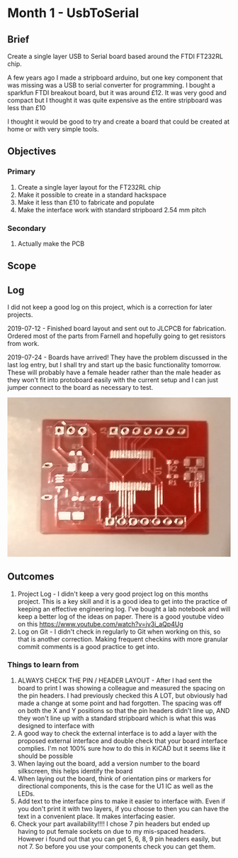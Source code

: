 # Month 1 - UsbToSerial

## Brief

Create a single layer USB to Serial board based around the FTDI FT232RL chip.

A few years ago I made a stripboard arduino, but one key component that was missing was a USB to serial converter for programming. I bought a sparkfun FTDI breakout board, but it was around £12. It was very good and compact but I thought it was quite expensive as the entire stripboard was less than £10

I thought it would be good to try and create a board that could be created at home or with very simple tools.


## Objectives

### Primary

1. Create a single layer layout for the FT232RL chip
1. Make it possible to create in a standard hackspace
1. Make it less than £10 to fabricate and populate
1. Make the interface work with standard stripboard 2.54 mm pitch

### Secondary

1. Actually make the PCB 

## Scope


## Log

I did not keep a good log on this project, which is a correction for later projects.

2019-07-12 - Finished board layout and sent out to JLCPCB for fabrication. Ordered most of the parts from Farnell and hopefully going to get resistors from work.

2019-07-24 - Boards have arrived! They have the problem discussed in the last log entry, but I shall try and start up the basic functionality tomorrow. These will probably have a female header rather than the male header as they won't fit into protoboard easily with the current setup and I can just jumper connect to the board as necessary to test.

![Image of the PCB](https://github.com/richClubb/12Month12Projects/raw/master/Month01_UsbToSerial/images/V0_1Board_img01.jpg)

## Outcomes

1. Project Log - I didn't keep a very good project log on this months project. This is a key skill and it is a good idea to get into the practice of keeping an effective engineering log. I've bought a lab notebook and will keep a better log of the ideas on paper. There is a good youtube video on this <https://www.youtube.com/watch?v=jv3i_aQp4Ug>
1. Log on Git - I didn't check in regularly to Git when working on this, so that is another correction. Making frequent checkins with more granular commit comments is a good practice to get into.

### Things to learn from

1. ALWAYS CHECK THE PIN / HEADER LAYOUT - After I had sent the board to print I was showing a colleague and measured the spacing on the pin headers. I had previously checked this A LOT, but obviously had made a change at some point and had forgotten. The spacing was off on both the X and Y positions so that the pin headers didn't line up, AND they won't line up with a standard stripboard which is what this was designed to interface with
1. A good way to check the external interface is to add a layer with the proposed external interface and double check that your board interface complies. I'm not 100% sure how to do this in KiCAD but it seems like it should be possible
1. When laying out the board, add a version number to the board silkscreen, this helps identify the board
1. When laying out the board, think of orientation pins or markers for directional components, this is the case for the U1 IC as well as the LEDs.
1. Add text to the interface pins to make it easier to interface with. Even if you don't print it with two layers, if you choose to then you can have the text in a convenient place. It makes interfacing easier.
1. Check your part availability!!!! I chose 7 pin headers but ended up having to put female sockets on due to my mis-spaced headers. However i found out that you can get 5, 6, 8, 9 pin headers easily, but not 7. So before you use your components check you can get them.
